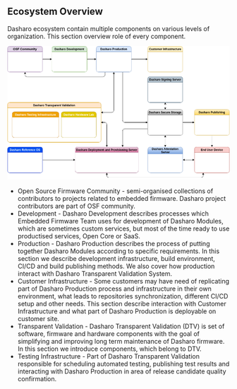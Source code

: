 Ecosystem Overview
------------------

Dasharo ecosystem contain multiple components on various levels of
organization. This section overview role of every component.

![](../images/ecosystem_overview.png)



* Open Source Firmware Community - semi-organised collections of contributors
  to projects related to embedded firmware. Dasharo project contributors are
  part of OSF community.
* Development - Dasharo Development describes processes which Embedded Firmware
  Team uses for development of Dasharo Modules, which are sometimes custom
  services, but most of the time ready to use productised services, Open Core
  or SaaS.
* Production - Dasharo Production describes the process of putting together Dasharo
  Modules according to specific requirements. In this section we describe
  development infrastructure, build environment, CI/CD and build publishing
  methods. We also cover how production interact with Dasharo Transparent
  Validation System.
* Customer Infrastructure - Some customers may have need of replicating part of
  Dasharo Production process and infrastructure in their own environment, what
  leads to repositories synchronization, different CI/CD setup and other needs.
  This section describe interaction with Customer Infrastructure and what part
  of Dasharo Production is deployable on customer site.
* Transparent Validation - Dasharo Transparent Validation (DTV) is set of
  software, firmware and hardware components with the goal of simplifying and
  improving long term maintenance of Dasharo firmware. In this section we
  introduce components, which belong to DTV.
* Testing Infrastructure - Part of Dasharo Transparent Validation responsible
  for scheduling automated testing, publishing test results and interacting
  with Dasharo Production in area of release candidate quality confirmation.

<!--
* Hardware Laboratory
* Secure Storage
* Signing Server
* Attestation Server
* Deployment and Provisioning Server
* Reference OS
* Publishing Server
* End User Device
-->
